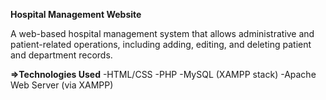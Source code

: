 **Hospital Management Website**

A web-based hospital management system that allows administrative and patient-related operations, including adding, editing, and deleting patient and department records.

**=>Technologies Used**
-HTML/CSS
-PHP
-MySQL (XAMPP stack)
-Apache Web Server (via XAMPP)
